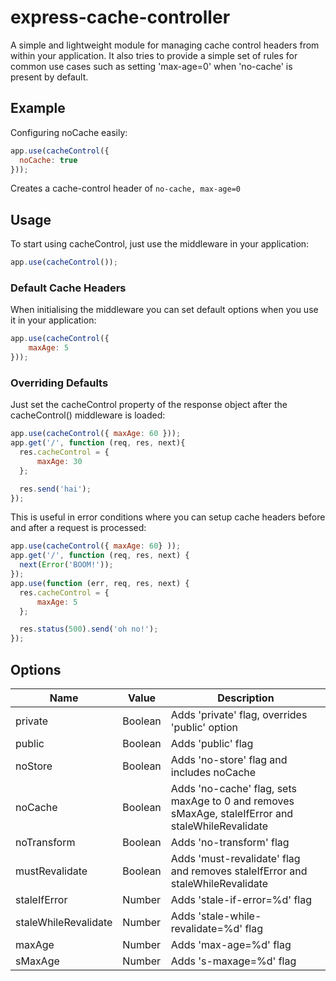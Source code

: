 # express-cache-controller

A simple and lightweight module for managing cache control headers from within your application. It also tries to provide a simple set of rules for common use cases such as setting 'max-age=0' when 'no-cache' is present by default.

## Example
Configuring noCache easily:
```js
app.use(cacheControl({
  noCache: true
}));
```
Creates a cache-control header of `no-cache, max-age=0`

## Usage
To start using cacheControl, just use the middleware in your application:
```js
app.use(cacheControl());
```

### Default Cache Headers
When initialising the middleware you can set default options when you use it in your application:
```js
app.use(cacheControl({
    maxAge: 5
}));
```

### Overriding Defaults
Just set the cacheControl property of the response object after the cacheControl() middleware is loaded:
```js
app.use(cacheControl({ maxAge: 60 }));
app.get('/', function (req, res, next){
  res.cacheControl = {
      maxAge: 30
  };

  res.send('hai');
});
```

This is useful in error conditions where you can setup cache headers before and after a request is processed:
```js
app.use(cacheControl({ maxAge: 60} ));
app.get('/', function (req, res, next) {
  next(Error('BOOM!'));
});
app.use(function (err, req, res, next) {
  res.cacheControl = {
      maxAge: 5
  };

  res.status(500).send('oh no!');
});
```

## Options
Name | Value | Description
----|----|---
private | Boolean | Adds 'private' flag, overrides 'public' option
public | Boolean | Adds 'public' flag
noStore | Boolean | Adds 'no-store' flag and includes noCache
noCache | Boolean | Adds 'no-cache' flag, sets maxAge to 0 and removes sMaxAge, staleIfError and staleWhileRevalidate
noTransform | Boolean | Adds 'no-transform' flag
mustRevalidate | Boolean | Adds 'must-revalidate' flag and removes staleIfError and staleWhileRevalidate
staleIfError | Number | Adds 'stale-if-error=%d' flag
staleWhileRevalidate | Number | Adds 'stale-while-revalidate=%d' flag
maxAge | Number | Adds 'max-age=%d' flag
sMaxAge | Number | Adds 's-maxage=%d' flag
